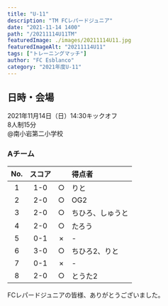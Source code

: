 ```yaml
---
title: "U-11"
description: "TM FCレパードジュニア"
date: "2021-11-14 1400"
path: "/20211114U11TM"
featuredImage: ./images/20211114U11.jpg
featuredImageAlt: "20211114U11"
tags: ["トレーニングマッチ"]
author: "FC Esblanco"
category: "2021年度U-11"
---
```


## 日時・会場

2021年11月14日（日）14:30キックオフ   
8人制15分   
@南小岩第二小学校

### Aチーム

| No.| スコア |   | 得点者  |
|:--:|:------:|:-:|:--------|
| 1  | 1-0    | ○ |りと|
| 2  | 2-0    | ○ |OG2|
| 3  | 2-0    | ○ |ちひろ、しゅうと|
| 4  | 2-0    | ○ |たろう|
| 5  | 0-1    | × |-|
| 6  | 3-0    | ○ |ちひろ2、りと|
| 7  | 0-1    | × |- |
| 8  | 2-0    | ○ |とうた2|


FCレパードジュニアの皆様、ありがとうございました。
